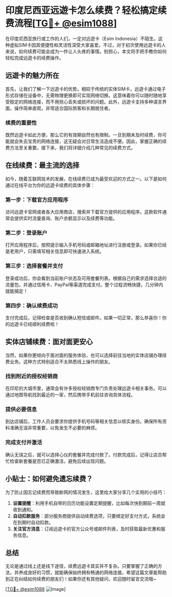 # 印度尼西亚远遊卡怎么续费？轻松搞定续费流程[[TG💪+ @esim1088](https://t.me/s/esim1088)]

在印度尼西亚旅行或工作的人们，一定对远遊卡（Esim Indonesia）不陌生。这种虚拟SIM卡因其便捷性和灵活性深受大家喜爱。不过，对于初次使用远遊卡的人来说，如何续费可能会成为一件让人头疼的事情。别担心，本文将手把手教你如何轻松完成远遊卡的续费操作。

## 远遊卡的魅力所在

首先，让我们了解一下远遊卡的优势。相较于传统的实体SIM卡，远遊卡通过电子形式存储在设备中，无需物理更换即可实现网络切换。这意味着你可以随时随地享受稳定的网络连接，而不用担心丢失或损坏的问题。此外，远遊卡支持多种语言界面，操作简单直观，非常适合国际旅客和长期居住者。

### 续费的重要性

既然远遊卡如此方便，那么它的有效期自然也有限制。一旦到期未及时续费，你可能就会失去宝贵的网络连接，这无疑会对日常生活造成不便。因此，掌握正确的续费方法至关重要。接下来，我们将详细介绍几种常见的续费方式。

## 在线续费：最主流的选择

如今，随着互联网技术的发展，在线续费已成为最受欢迎的方式之一。以下是如何通过在线平台为你的远遊卡续费的具体步骤：

### 第一步：下载官方应用程序

访问远遊卡官网或者各大应用商店，搜索并下载官方提供的应用程序。这款软件通常会提供实时流量查询、账户余额显示以及续费等功能。

### 第二步：登录账户

打开应用程序后，按照提示输入手机号码或邮箱地址进行注册或登录。如果你已经是老用户，只需填写相关信息即可快速进入系统。

### 第三步：选择套餐并支付

登录成功后，你会看到当前账户状态及可用套餐列表。根据自己的需求选择合适的流量包，并通过信用卡、PayPal等渠道完成支付。整个过程流畅快捷，几分钟内就能搞定！

### 第四步：确认续费成功

支付完成后，记得检查是否收到确认短信或邮件。如果一切正常，那么恭喜你！你的远遊卡已经顺利续费啦！

## 实体店铺续费：面对面更安心

当然，如果你更倾向于面对面的服务体验，也可以选择前往当地的实体店铺办理续费业务。这种方式特别适合不太熟悉线上操作的朋友。

### 找到附近的授权经销商

在印尼的大城市里，通常会有许多授权经销商专门负责处理远遊卡相关事务。可以通过地图导航找到最近的一家，然后携带手机前往咨询具体流程。

### 提供必要信息

到达店铺后，工作人员会要求你提供手机号码等相关信息以核实身份。确保所有资料准确无误非常重要，以免发生不必要的麻烦。

### 完成支付并激活

确认无误之后，就可以选择心仪的套餐并完成付款了。付款完成后，记得让店员帮忙检查新套餐是否已正确激活，避免后续出现问题。

## 小贴士：如何避免遗忘续费？

为了防止因忘记续费而导致断网的情况发生，这里给大家分享几个实用的小技巧：

1. **设置提醒**：利用手机自带的日历功能设置定期提醒，比如每次快到期前一周就收到通知。
2. **自动扣款服务**：部分服务商提供自动续费选项，只要绑定好支付方式，系统会在到期时自动扣款。
3. **关注官方消息**：订阅远遊卡的官方公众号或邮件列表，及时获取最新优惠和服务信息。

## 总结

无论是通过线上还是线下途径，续费远遊卡其实并不复杂。只要掌握了正确的方法，并养成良好的习惯，就能确保始终拥有畅通的网络连接。希望这篇文章能帮助到正在纠结如何续费的朋友们！如果你还有其他疑问，欢迎随时留言交流哦~

[[TG💪+ @esim1088](https://t.me/s/esim1088) ![Image](https://i.postimg.cc/4NQfJmqS/Snipaste-2025-05-13-00-14-12.png)]